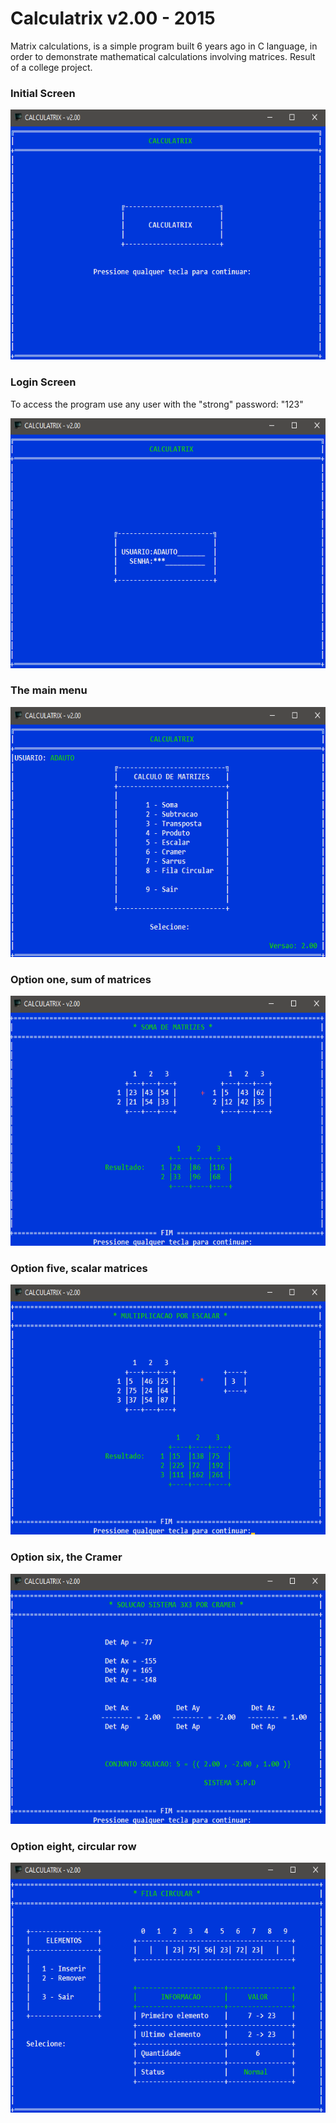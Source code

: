 # Calculatrix v2.00 - 2015

Matrix calculations, is a simple program built 6 years ago in C language, in order to demonstrate mathematical calculations involving matrices.
Result of a college project.

<h3 align="left">Initial Screen</h3>
<p align="left">
	<img width="600" height="400" src="https://github.com/ads-silva/calculatrix/blob/master/screenshots/initial.png"/>
<p>
<h3 align="left">Login Screen</h3>
<p>To access the program use any user with the "strong" password: "123"</p>
<p align="left">
	<img width="600" height="400" src="https://github.com/ads-silva/calculatrix/blob/master/screenshots/login.png"/>
<p>
<h3 align="left">The main menu</h3>
<p align="left">
	<img width="600" height="400" src="https://github.com/ads-silva/calculatrix/blob/master/screenshots/menu.png"/>
<p>
<h3 align="left">Option one, sum of matrices</h3>
<p align="left">
	<img width="600" height="400" src="https://github.com/ads-silva/calculatrix/blob/master/screenshots/sum.png"/>
<p>
<h3 align="left">Option five, scalar matrices</h3>
<p align="left">
	<img width="600" height="400" src="https://github.com/ads-silva/calculatrix/blob/master/screenshots/scalar.png"/>
<p>
<h3 align="left">Option six, the Cramer</h3>
<p align="left">
	<img width="600" height="400" src="https://github.com/ads-silva/calculatrix/blob/master/screenshots/cramer.png"/>
<p>
<h3 align="left">Option eight, circular row</h3>
<p align="left">
	<img width="600" height="400" src="https://github.com/ads-silva/calculatrix/blob/master/screenshots/circular-row.png"/>
<p>
